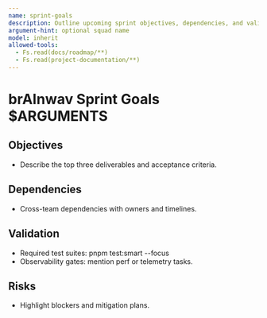 ```yaml
---
name: sprint-goals
description: Outline upcoming sprint objectives, dependencies, and validation requirements for brAInwav Cortex-OS teams.
argument-hint: optional squad name
model: inherit
allowed-tools:
  - Fs.read(docs/roadmap/**)
  - Fs.read(project-documentation/**)
---
```

# brAInwav Sprint Goals $ARGUMENTS

## Objectives
- Describe the top three deliverables and acceptance criteria.

## Dependencies
- Cross-team dependencies with owners and timelines.

## Validation
- Required test suites: pnpm test:smart --focus <projects>
- Observability gates: mention perf or telemetry tasks.

## Risks
- Highlight blockers and mitigation plans.
